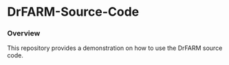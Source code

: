 # DrFARM-Source-Code

### Overview
This repository provides a demonstration on how to use the DrFARM source code.
